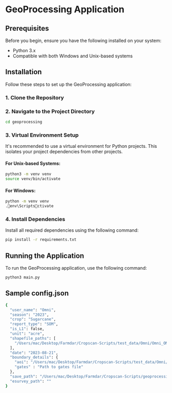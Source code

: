 
# GeoProcessing Application
## Prerequisites

Before you begin, ensure you have the following installed on your system:
- Python 3.x
- Compatible with both Windows and Unix-based systems

## Installation

Follow these steps to set up the GeoProcessing application:

### 1. Clone the Repository

### 2. Navigate to the Project Directory

```bash
cd geoprocessing
```

### 3. Virtual Environment Setup

It's recommended to use a virtual environment for Python projects. This isolates your project dependencies from other projects.

#### For Unix-based Systems:

```bash
python3 -m venv venv
source venv/bin/activate
```

#### For Windows:

```bash
python -m venv venv
.env\Scriptsctivate
```

### 4. Install Dependencies

Install all required dependencies using the following command:

```bash
pip install -r requirements.txt
```

## Running the Application

To run the GeoProcessing application, use the following command:

```bash
python3 main.py
```

## Sample config.json

```bash
{
  "user_name": "Omni",
  "season": "2023",
  "crop": "Sugarcane",
  "report_type": "SOM",
  "is_L1": false,
  "unit": "acre",
  "shapefile_paths": [
    "/Users/mac/Desktop/Farmdar/Cropscan-Scripts/test_data/Omni/Omni_OM_aoi_level/Omni_OM_aoi_level.shp"
  ],
  "date": "2023-08-21",
  "boundary_details": {
    "aoi": "/Users/mac/Desktop/Farmdar/Cropscan-Scripts/test_data/Omni/omni_aoi_slack.geojson",
    "gates" : "Path to gates file"
  },
  "save_path": "/Users/mac/Desktop/Farmdar/Cropscan-Scripts/geoprocessing",
  "esurvey_path": ""
}
```
